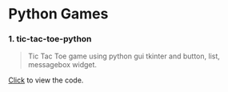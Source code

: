# Python Games
### 1. tic-tac-toe-python
> Tic Tac Toe game using python gui tkinter and button, list, messagebox widget.

[Click](https://github.com/larrydanny/python-games/blob/master/ticTacToe.py) to view the code.
